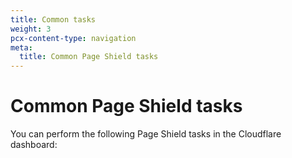 ```yaml
---
title: Common tasks
weight: 3
pcx-content-type: navigation
meta:
  title: Common Page Shield tasks
---
```


# Common Page Shield tasks

You can perform the following Page Shield tasks in the Cloudflare dashboard:

<DirectoryListing path="/use-dashboard" />
